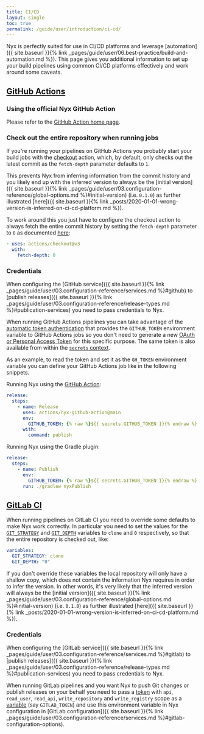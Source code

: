 ```yaml
---
title: CI/CD
layout: single
toc: true
permalink: /guide/user/introduction/ci-cd/
---
```


Nyx is perfectly suited for use in CI/CD platforms and leverage [automation]({{ site.baseurl }}{% link _pages/guide/user/06.best-practice/build-and-automation.md %}). This page gives you additional information to set up your build pipelines using common CI/CD platforms effectively and work around some caveats.

## [GitHub Actions](https://docs.github.com/en/actions)

### Using the official Nyx GitHub Action

Please refer to the [GitHub Action home page](https://github.com/mooltiverse/nyx-github-action).

### Check out the entire repository when running jobs

If you're running your pipelines on GitHub Actions you probably start your build jobs with the [checkout](https://github.com/actions/checkout) action, which, by default, only checks out the latest commit as the `fetch-depth` parameter defaults to `1`.

This prevents Nyx from inferring information from the commit history and you likely end up with the inferred version to always be the [initial version]({{ site.baseurl }}{% link _pages/guide/user/03.configuration-reference/global-options.md %}#initial-version) (i.e. `0.1.0`) as further illustrated [here]({{ site.baseurl }}{% link _posts/2020-01-01-wrong-version-is-inferred-on-ci-cd-platform.md %}).

To work around this you just have to configure the checkout action to always fetch the entire commit history by setting the `fetch-depth` parameter to `0` as documented [here](https://github.com/actions/checkout#Fetch-all-history-for-all-tags-and-branches):

```yaml
- uses: actions/checkout@v3
  with:
    fetch-depth: 0
```

### Credentials

When configuring the [GitHub service]({{ site.baseurl }}{% link _pages/guide/user/03.configuration-reference/services.md %}#github) to [publish releases]({{ site.baseurl }}{% link _pages/guide/user/03.configuration-reference/release-types.md %}#publication-services) you need to pass credentials to Nyx.

When running GitHub Actions pipelines you can take advantage of the [automatic token authentication](https://docs.github.com/en/actions/security-guides/automatic-token-authentication) that provides the `GITHUB_TOKEN` environment variable to GitHub Actions jobs so you don't need to generate a new [OAuth or Personal Access Token](https://docs.github.com/en/authentication/keeping-your-account-and-data-secure/creating-a-personal-access-token) for this specific purpose. The same token is also available from within the [`secrets` context](https://docs.github.com/en/actions/learn-github-actions/contexts#github-context).

As an example, to read the token and set it as the `GH_TOKEN` environment variable you can define your GitHub Actions job like in the following snippets.

Running Nyx using the [GitHub Action](https://github.com/mooltiverse/nyx-github-action#usage):

```yaml
release:
  steps:
    - name: Release
      uses: actions/nyx-github-action@main
      env:
        GITHUB_TOKEN: {% raw %}${{ secrets.GITHUB_TOKEN }}{% endraw %}
      with:
        command: publish
```

Running Nyx using the Gradle plugin:

```yaml
release:
  steps:
    - name: Publish
      env:
        GITHUB_TOKEN: {% raw %}${{ secrets.GITHUB_TOKEN }}{% endraw %}
      run: ./gradlew nyxPublish
```

## [GitLab CI](https://docs.gitlab.com/ee/ci/)

When running pipelines on GitLab CI you need to override some defaults to make Nyx work correctly. In particular you need to set the values for the [`GIT_STRATEGY`](https://docs.gitlab.com/ee/ci/runners/configure_runners.html#git-strategy) and [`GIT_DEPTH`](https://docs.gitlab.com/ee/ci/runners/configure_runners.html#shallow-cloning) variables to `clone` and `0` respectively,  so that the entire repository is checked out, like:

```yaml
variables:
  GIT_STRATEGY: clone
  GIT_DEPTH: "0"
```

If you don't override these variables the local repository will only have a shallow copy, which does not contain the information Nyx requires in order to infer the version. In other words, it's very likely that the inferred version will always be the [initial version]({{ site.baseurl }}{% link _pages/guide/user/03.configuration-reference/global-options.md %}#initial-version) (i.e. `0.1.0`) as further illustrated [here]({{ site.baseurl }}{% link _posts/2020-01-01-wrong-version-is-inferred-on-ci-cd-platform.md %}).

### Credentials

When configuring the [GitLab service]({{ site.baseurl }}{% link _pages/guide/user/03.configuration-reference/services.md %}#gitlab) to [publish releases]({{ site.baseurl }}{% link _pages/guide/user/03.configuration-reference/release-types.md %}#publication-services) you need to pass credentials to Nyx.

When running GitLab pipelines and you want Nyx to push Git changes or publish releases on your behalf you need to pass a [token](https://docs.gitlab.com/ee/user/profile/personal_access_tokens.html) with `api`, `read_user`, `read_api`, `write_repository` and `write_registry` scope as a [variable](https://docs.gitlab.com/ee/ci/variables/) (say `GITLAB_TOKEN`) and use this environment variable in Nyx configuration in [GitLab configuration]({{ site.baseurl }}{% link _pages/guide/user/03.configuration-reference/services.md %}#gitlab-configuration-options).
